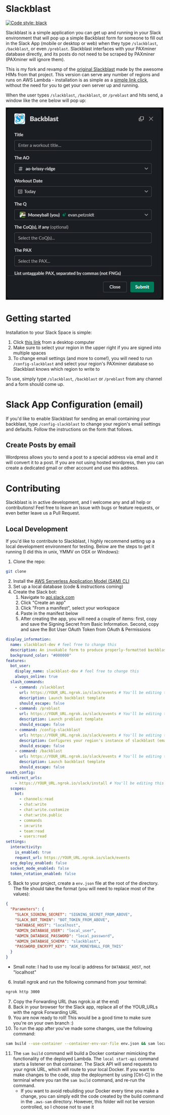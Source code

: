 # Slackblast

[![Code style: black](https://img.shields.io/badge/code%20style-black-000000.svg)](https://github.com/psf/black)

Slackblast is a simple application you can get up and running in your Slack environment that will pop up a simple Backblast form for someone to fill out in the Slack App (mobile or desktop or web) when they type `/slackblast`, `/backblast`, or even `/preblast`. Slackblast interfaces with your PAXminer database directly, and its posts do not need to be scraped by PAXminer (PAXminer will ignore them).

This is my fork and revamp of the [original Slackblast](https://github.com/F3Nation-Community/slackblast) made by the awesome HIMs from that project. This version can serve any number of regions and runs on AWS Lambda - installation is as simple as a [simple link click](#getting-started-), without the need for you to get your own server up and running.

When the user types `/slackblast`, `/backblast`, or `/preblast` and hits send, a window like the one below will pop up:

<img src="assets/backblast_demo.png" width="500">

# Getting started

Installation to your Slack Space is simple:
1. Click [this link](https://n1tbdh3ak9.execute-api.us-east-2.amazonaws.com/Prod/slack/install) from a desktop computer
2. Make sure to select your region in the upper right if you are signed into multiple spaces
3. To change email settings (and more to come!), you will need to run `/config-slackblast` and select your region's PAXminer database so Slackblast knows which region to write to

To use, simply type `/slackblast`, `/backblast` or `/preblast` from any channel and a form should come up.
                                                                         
# Slack App Configuration (email)

If you'd like to enable Slackblast for sending an email containing your backblast, type `/config-slackblast` to change your region's email settings and defaults. Follow the instructions on the form that follows.

## Create Posts by email

Wordpress allows you to send a post to a special address via email and it will convert it to a post. If you are not using hosted wordpress, then you can create a dedicated gmail or other account and use this address.

# Contributing

Slackblast is in active development, and I welcome any and all help or contributions! Feel free to leave an Issue with bugs or feature requests, or even better leave us a Pull Request.

## Local Development

If you'd like to contribute to Slackblast, I highly recommend setting up a local development environment for testing. Below are the steps to get it running (I did this in unix, YMMV on OSX or Windows):

1. Clone the repo:
```sh
git clone
```
2. Install the [AWS Serverless Application Model (SAM) CLI](https://docs.aws.amazon.com/serverless-application-model/latest/developerguide/install-sam-cli.html)
3. Set up a local database (code & instructions coming)
4. Create the Slack bot: 
    1. Navigate to [api.slack.com]()
    2. Click "Create an app"
    3. Click "From a manifest", select your workspace
    4. Paste in the manifest below
    5. After creating the app, you will need a couple of items: first, copy and save the Signing Secret from Basic Information. Second, copy and save the Bot User OAuth Token from OAuth & Permissions

```yaml
display_information:
  name: slackblast-dev # feel free to change this
  description: An invokable form to produce properly-formatted backblasts and preblasts
  background_color: "#000000"
features:
  bot_user:
    display_name: slackblast-dev # feel free to change this
    always_online: true
  slash_commands:
    - command: /slackblast
      url: https://YOUR_URL.ngrok.io/slack/events # You'll be editing this
      description: Launch backblast template
      should_escape: false
    - command: /preblast
      url: https://YOUR_URL.ngrok.io/slack/events # You'll be editing this
      description: Launch preblast template
      should_escape: false
    - command: /config-slackblast
      url: https://YOUR_URL.ngrok.io/slack/events # You'll be editing this
      description: Configures your region's instance of slackblast (email settings, etc)
      should_escape: false
    - command: /backblast
      url: https://YOUR_URL.ngrok.io/slack/events # You'll be editing this
      description: Launch backblast template
      should_escape: false
oauth_config:
  redirect_urls:
    - https://YOUR_URL.ngrok.io/slack/install # You'll be editing this
  scopes:
    bot:
      - channels:read
      - chat:write
      - chat:write.customize
      - chat:write.public
      - commands
      - im:write
      - team:read
      - users:read
settings:
  interactivity:
    is_enabled: true
    request_url: https://YOUR_URL.ngrok.io/slack/events
  org_deploy_enabled: false
  socket_mode_enabled: false
  token_rotation_enabled: false
```


5. Back to your project, create a `env.json` file at the root of the directory. The file should take the format (you will need to replace most of the values):
```json
{
  "Parameters": {
    "SLACK_SIGNING_SECRET": "SIGNING_SECRET_FROM_ABOVE",
    "SLACK_BOT_TOKEN": "BOT_TOKEN_FROM_ABOVE",
    "DATABASE_HOST": "localhost",
    "ADMIN_DATABASE_USER": "local_user",
    "ADMIN_DATABASE_PASSWORD": "local_password",
    "ADMIN_DATABASE_SCHEMA": "slackblast",
    "PASSWORD_ENCRYPT_KEY": "ASK_MONEYBALL_FOR_THIS"
  }
}
```
  - Small note: I had to use my local ip address for `DATABASE_HOST`, not "localhost"
6. Install ngrok and run the following command from your terminal:
```sh
ngrok http 3000
```
7. Copy the Forwarding URL (has ngrok.io at the end)
8. Back in your browser for the Slack app, replace all of the YOUR_URLs with the ngrok Forwarding URL
9. You are now ready to roll! This would be a good time to make sure you're on your own branch :)
10. To run the app after you've made some changes, use the following command:
```sh
sam build --use-container --container-env-var-file env.json && sam local start-api --env-vars env.json --warm-containers EAGER
```
11. The `sam build` command will build a Docker container mimicking the functionality of the deployed Lambda. The `local start-api` command starts a listener on that container. The Slack API will send requests to your ngrok URL, which will route to your local Docker. If you want to make changes to the code, stop the deployment by using [Ctrl-C] in the terminal where you ran the `sam build` command, and re-run the command.
    - If you want to avoid rebuilding your Docker every time you make a change, you can simply edit the code created by the build command in the `.aws-sam` directory. However, this folder will not be version controlled, so I choose not to use it
